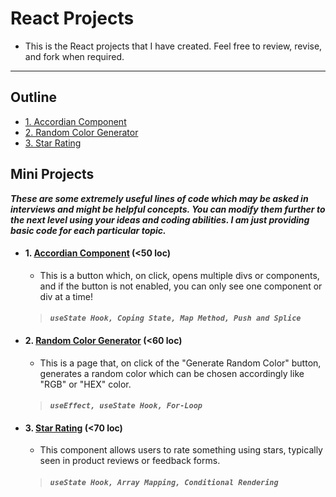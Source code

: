 # React Projects
- This is the React projects that I have created. Feel free to review, revise, and fork when required.

---

## Outline 
  - [1. Accordian Component](#accordian)
  - [2. Random Color Generator](#rcg)
  - [3. Star Rating](#star-rating) 
  <!-- [4. Image Slider](#image-slider)
  - [5. Load More Button](#load-more) 
  - [6. Tree View](#tree-view) 
  - [7. QR Code Generator](#qr-code-generator)
  - [8. Theme Switcher](#theme-switcher) 
  - [9. Scroll Indicator](#scroll-indicator) 
  - [10. Tabs](#tabs) 
  - [11. Modal Popup](#modal-popup)
  - [12. Github Profile Finder](#github-profile-finder)
  - [13. Search Autocomplete](#search-autocomplete) 
  - [14. Feature Flag](#feature-flag) 
  - [15. useFetch Custom Hook](#useFetch-CustomHook) 
  - [16. useOnclickOutside Custom Hook](#useOnclickOutside) 
  - [17. useWindowResize Custom Hook](#useWindowResize)
  - [18. Scroll To Top/Bottom](#ScrollToTop)

<!--
## Big Projects

-->

## Mini Projects

**_These are some extremely useful lines of code which may be asked in interviews and might be helpful concepts. You can modify them further to the next level using your ideas and coding abilities. I am just providing basic code for each particular topic._**

<a name="accordian"></a> 
- #### 1. [Accordian Component](projects/src/Accordian/Accordian.jsx) (<50 loc) 
   - This is a button which, on click, opens multiple divs or components, and if the button is not enabled, you can only see one component or div at a time!
   > #### _**`useState Hook, Coping State, Map Method, Push and Splice`**_

<a name="rcg"></a>
- #### 2. [Random Color Generator](projects/src/RCG.jsx) (<60 loc)
   - This is a page that, on click of the "Generate Random Color" button, generates a random color which can be chosen accordingly like "RGB" or "HEX" color.
   > #### _**`useEffect, useState Hook, For-Loop`**_
  
<a name="star-rating"></a> 
- #### 3. [Star Rating](projects/src/StarRating.jsx) (<70 loc)
   - This component allows users to rate something using stars, typically seen in product reviews or feedback forms.
   > #### _**`useState Hook, Array Mapping, Conditional Rendering`**_
<!--
<a name="image-slider"></a>
- #### 4. [Image Slider](projects/src/ImageSlider.jsx) (<100 loc)
   - This component displays a series of images that users can navigate through using previous and next buttons.
   > #### _**`useState Hook, Array Indexing, Event Handling`**_

<a name="load-more"></a>
- #### 5. [Load More Button](projects/src/LoadMoreButton.jsx) (<80 loc)
   - This component loads additional content when a user clicks a "Load More" button, commonly used in pagination systems.
   > #### _**`useState Hook, Conditional Rendering, Event Handling`**_

<a name="tree-view"></a>
- #### 6. [Tree View](projects/src/TreeView.jsx) (<120 loc)
   - This component displays hierarchical data in a tree-like structure, commonly used for file explorers or category listings.
   > #### _**`Recursive Rendering, Tree Data Structure`**_

<a name="qr-code-generator"></a>
- #### 7. [QR Code Generator](projects/src/QRCodeGenerator.jsx) (<90 loc)
   - This component generates QR codes from input text or data, useful for sharing URLs or contact information.
   > #### _**`QR Code Library Integration, Event Handling`**_

<a name="theme-switcher"></a>
- #### 8. [Theme Switcher](projects/src/ThemeSwitcher.jsx) (<80 loc)
   - This component allows users to switch between light and dark themes, enhancing accessibility and user experience.
   > #### _**`Context API, Theme Management`**_

<a name="scroll-indicator"></a>
- #### 9. [Scroll Indicator](projects/src/ScrollIndicator.jsx) (<90 loc)
   - This component displays a visual indicator of the user's scroll progress within a webpage, enhancing navigation.
   > #### _**`EventListener, Scroll Position Calculation`**_

<a name="tabs"></a>
- #### 10. [Tabs](projects/src/Tabs.jsx) (<100 loc)
   - This component organizes content into tabs, allowing users to switch between different sections of information.
   > #### _**`useState Hook, Conditional Rendering`**_

<a name="modal-popup"></a>
- #### 11. [Modal Popup](projects/src/ModalPopup.jsx) (<110 loc)
   - This component displays a modal popup window that overlays the main content, often used for alerts, notifications, or user input forms.
   > #### _**`useState Hook, Event Handling, CSS Styling`**_

<a name="github-profile-finder"></a>
- #### 12. [GitHub Profile Finder](projects/src/GitHubProfileFinder.jsx) (<120 loc)
   - This component fetches and displays information about GitHub user profiles, including repositories and activity.
   > #### _**`API Fetching, React Router, Conditional Rendering`**_

<a name="search-autocomplete"></a>
- #### 13. [Search Autocomplete](projects/src/SearchAutocomplete.jsx) (<100 loc)
   - This component provides real-time autocomplete suggestions as users type into a search input field, improving search usability.
   > #### _**`useState Hook, Filtering, Debouncing`**_

<a name="feature-flag"></a>
- #### 14. [Feature Flag](projects/src/FeatureFlag.jsx) (<80 loc)
   - This component conditionally enables or disables certain features or functionalities based on predefined flags, facilitating controlled feature rollout and testing.
   > #### _**`useState Hook, Conditional Rendering`**_

<a name="useFetch-CustomHook"></a>
- #### 15. [useFetch Custom Hook](projects/src/useFetch.jsx) (<50 loc)
   - This custom hook simplifies data fetching logic by encapsulating common fetch API calls, promoting code reuse and abstraction.
   > #### _**`Custom Hooks, useEffect Hook, Fetch API`**_

<a name="useOnclickOutside"></a>
- #### 16. [useOnclickOutside Custom Hook](projects/src/useOnclickOutside.jsx) (<40 loc)
   - This custom hook detects clicks that occur outside a specified element, useful for implementing functionalities like closing dropdown menus or modals.
   > #### _**`Custom Hooks, EventListeners`**_

<a name="useWindowResize"></a>
- #### 17. [useWindowResize Custom Hook](projects/src/useWindowResize.jsx) (<40 loc)
   - This custom hook tracks changes in the window size, enabling responsive behavior and dynamic layout adjustments.
   > #### _**`Custom Hooks, EventListeners`**_

<a name="ScrollToTop"></a>
- #### 18. [Scroll To Top/Bottom](projects/src/ScrollToTop.jsx) (<60 loc)
   - This component adds a button that scrolls the webpage to the top or bottom when clicked, enhancing user experience and navigation.
   > #### _**`EventListener, Smooth Scrolling`**_


